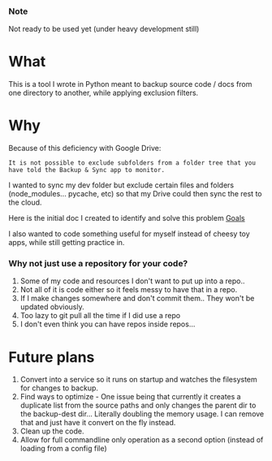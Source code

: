 ### Note
Not ready to be used yet (under heavy development still)

# What

This is a tool I wrote in Python meant to backup source code / docs from one directory to another, while applying exclusion filters.

# Why

Because of this deficiency with Google Drive:

    It is not possible to exclude subfolders from a folder tree that you have told the Backup & Sync app to monitor.

I wanted to sync my dev folder but exclude certain files and folders (node_modules... pycache, etc) so that my Drive could then sync the rest to the cloud.

Here is the initial doc I created to identify and solve this problem [Goals](Goals.md)

I also wanted to code something useful for myself instead of cheesy toy apps, while still getting practice in.

### Why not just use a repository for your code?

1. Some of my code and resources I don't want to put up into a repo..
2. Not all of it is code either so it feels messy to have that in a repo.
3. If I make changes somewhere and don't commit them.. They won't be updated obviously.
4. Too lazy to git pull all the time if I did use a repo
5. I don't even think you can have repos inside repos...

# Future plans

1. Convert into a service so it runs on startup and watches the filesystem for changes to backup.
2. Find ways to optimize - One issue being that currently it creates a duplicate list from the source paths and only changes the parent dir to the backup-dest dir... Literally doubling the memory usage. I can remove that and just have it convert on the fly instead.
3. Clean up the code.
4. Allow for full commandline only operation as a second option (instead of loading from a config file)
